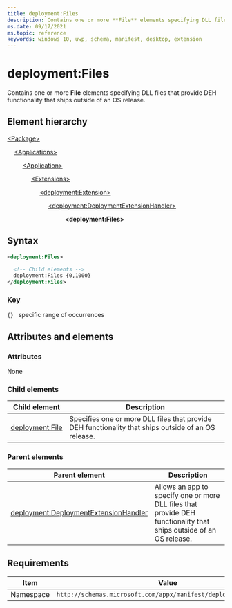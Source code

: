 ```yaml
---
title: deployment:Files
description: Contains one or more **File** elements specifying DLL files that provide DEH functionality that ships outside of an OS release.
ms.date: 09/17/2021
ms.topic: reference
keywords: windows 10, uwp, schema, manifest, desktop, extension 
---
```


# deployment:Files

Contains one or more **File** elements specifying DLL files that provide DEH functionality that ships outside of an OS release.

## Element hierarchy

[\<Package\>](element-package.md)

&nbsp;&nbsp;&nbsp;&nbsp;[\<Applications\>](element-applications.md)

&nbsp;&nbsp;&nbsp;&nbsp; &nbsp;&nbsp;&nbsp;&nbsp;[\<Application\>](element-application.md)

&nbsp;&nbsp;&nbsp;&nbsp; &nbsp;&nbsp;&nbsp;&nbsp; &nbsp;&nbsp;&nbsp;&nbsp;[\<Extensions\>](element-1-extensions.md)

&nbsp;&nbsp;&nbsp;&nbsp; &nbsp;&nbsp;&nbsp;&nbsp; &nbsp;&nbsp;&nbsp;&nbsp; &nbsp;&nbsp;&nbsp;&nbsp;[\<deployment:Extension\>](element-deployment-extension.md)

&nbsp;&nbsp;&nbsp;&nbsp; &nbsp;&nbsp;&nbsp;&nbsp; &nbsp;&nbsp;&nbsp;&nbsp; &nbsp;&nbsp;&nbsp;&nbsp; &nbsp;&nbsp;&nbsp;&nbsp;[\<deployment:DeploymentExtensionHandler\>](element-deployment-deploymentextensionhandler.md)

&nbsp;&nbsp;&nbsp;&nbsp; &nbsp;&nbsp;&nbsp;&nbsp; &nbsp;&nbsp;&nbsp;&nbsp; &nbsp;&nbsp;&nbsp;&nbsp; &nbsp;&nbsp;&nbsp;&nbsp; &nbsp;&nbsp;&nbsp;&nbsp; &nbsp;&nbsp;&nbsp;&nbsp;**\<deployment:Files\>**



## Syntax

```xml
<deployment:Files>

  <!-- Child elements -->
  deployment:Files {0,1000}
</deployment:Files>
```

### Key

`{}`   specific range of occurrences

## Attributes and elements

### Attributes

None

### Child elements

| Child element | Description |
|-|-|
| [deployment:File](element-deployment-file.md) | Specifies one or more DLL files that provide DEH functionality that ships outside of an OS release. |

### Parent elements

| Parent element | Description |
|-|-|
| [deployment:DeploymentExtensionHandler](element-deployment-deploymentextensionhandler.md) | Allows an app to specify one or more DLL files that provide DEH functionality that ships outside of an OS release. |


## Requirements

| Item  | Value  |
|--|--|
| Namespace | `http://schemas.microsoft.com/appx/manifest/deployment/windows10` |

